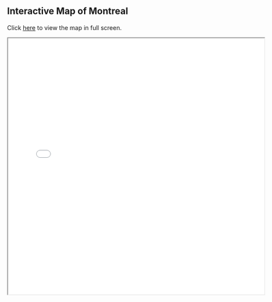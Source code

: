 ## Interactive Map of Montreal

Click [here](test_map.html) to view the map in full screen.


<iframe src="test_map.html" height="600" width="600"></iframe>
